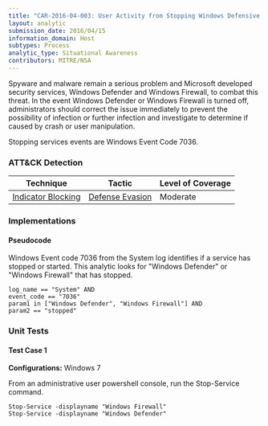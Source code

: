 ```yaml
---
title: "CAR-2016-04-003: User Activity from Stopping Windows Defensive Services"
layout: analytic
submission_date: 2016/04/15
information_domain: Host
subtypes: Process
analytic_type: Situational Awareness
contributors: MITRE/NSA
---
```


Spyware and malware remain a serious problem and Microsoft developed security services, Windows Defender and Windows Firewall, to combat this threat. In the event Windows Defender or Windows Firewall is turned off, administrators should correct the issue immediately to prevent the possibility of infection or further infection and investigate to determine if caused by crash or user manipulation.

Stopping services events are Windows Event Code 7036.

### ATT&CK Detection
|Technique |Tactic |Level of Coverage |
|---|---|---|
|[Indicator Blocking](https://attack.mitre.org/techniques/T1054/)|[Defense Evasion](https://attack.mitre.org/tactics/TA0005/)|Moderate|


### Implementations

#### Pseudocode

Windows Event code 7036 from the System log identifies if a service has stopped or started. This analytic looks for "Windows Defender" or "Windows Firewall" that has stopped.


```
log_name == "System" AND
event_code == "7036"
param1 in ["Windows Defender", "Windows Firewall"] AND
param2 == "stopped"
```



### Unit Tests

#### Test Case 1

**Configurations:** Windows 7

From an administrative user powershell console, run the Stop-Service command.

```
Stop-Service -displayname "Windows Firewall"
Stop-Service -displayname "Windows Defender"
```
